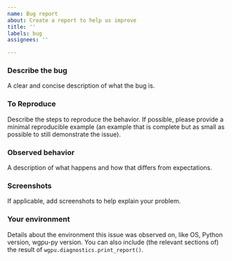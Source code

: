 ```yaml
---
name: Bug report
about: Create a report to help us improve
title: ''
labels: bug
assignees: ''

---
```


### Describe the bug
A clear and concise description of what the bug is.

### To Reproduce
Describe the steps to reproduce the behavior. If possible, please provide a minimal reproducible example (an example that is complete but as small as possible to still demonstrate the issue).

### Observed behavior
A description of what happens and how that differs from expectations.

### Screenshots
If applicable, add screenshots to help explain your problem.

### Your environment
Details about the environment this issue was observed on, like OS, Python version, wgpu-py version.
You can also include (the relevant sections of) the result of `wgpu.diagnostics.print_report()`.
